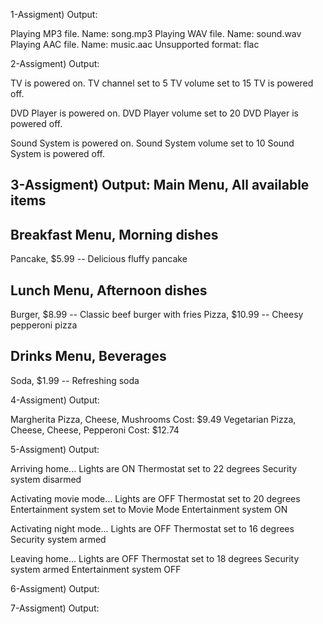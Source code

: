 1-Assigment)
  Output:

Playing MP3 file. Name: song.mp3
Playing WAV file. Name: sound.wav
Playing AAC file. Name: music.aac
Unsupported format: flac

2-Assigment)
  Output:

TV is powered on.
TV channel set to 5
TV volume set to 15
TV is powered off.

DVD Player is powered on.
DVD Player volume set to 20
DVD Player is powered off.

Sound System is powered on.
Sound System volume set to 10
Sound System is powered off.

3-Assigment)
  Output:
Main Menu, All available items
---------------------

Breakfast Menu, Morning dishes
---------------------
  Pancake, $5.99
     -- Delicious fluffy pancake

Lunch Menu, Afternoon dishes
---------------------
  Burger, $8.99
     -- Classic beef burger with fries
  Pizza, $10.99
     -- Cheesy pepperoni pizza

Drinks Menu, Beverages
---------------------
  Soda, $1.99
     -- Refreshing soda


4-Assigment)
  Output:

Margherita Pizza, Cheese, Mushrooms Cost: $9.49
Vegetarian Pizza, Cheese, Cheese, Pepperoni Cost: $12.74

5-Assigment)
  Output:
  
Arriving home...
Lights are ON
Thermostat set to 22 degrees
Security system disarmed

Activating movie mode...
Lights are OFF
Thermostat set to 20 degrees
Entertainment system set to Movie Mode
Entertainment system ON

Activating night mode...
Lights are OFF
Thermostat set to 16 degrees
Security system armed

Leaving home...
Lights are OFF
Thermostat set to 18 degrees
Security system armed
Entertainment system OFF

6-Assigment)
  Output:

7-Assigment)
  Output:



